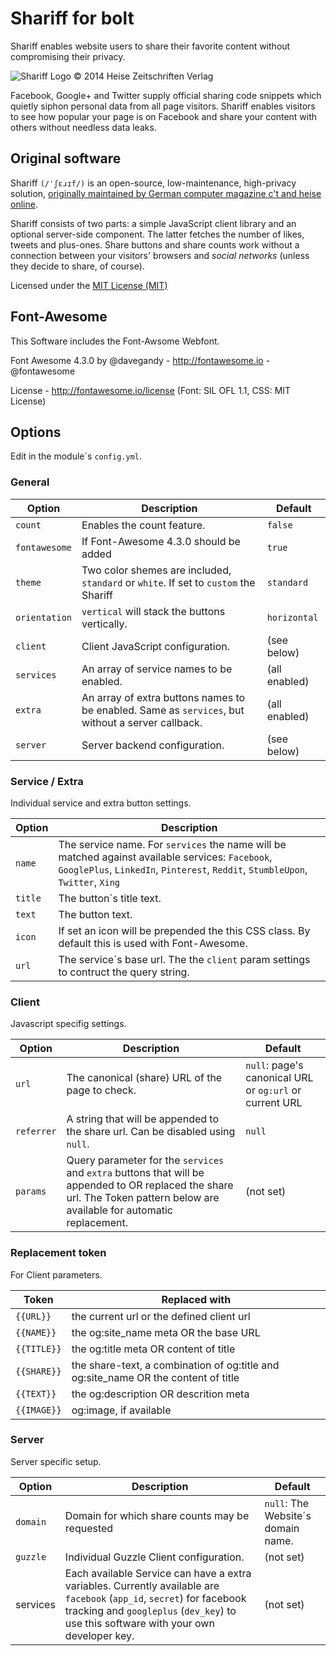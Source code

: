 # Shariff for bolt

Shariff enables website users to share their favorite content without compromising their privacy.

![Shariff Logo © 2014 Heise Zeitschriften Verlag](http://www.heise.de/icons/ho/shariff-logo.png)

Facebook, Google+ and Twitter supply official sharing code snippets which quietly siphon personal data from all page visitors. Shariff enables visitors to see how popular your page is on Facebook and share your content with others without needless data leaks.

## Original software
Shariff `(/ˈʃɛɹɪf/)` is an open-source, low-maintenance, high-privacy solution, [originally maintained by German computer magazine c't and heise online](http://heiseonline.github.io/shariff/).

Shariff consists of two parts: a simple JavaScript client library and an optional server-side component. The latter fetches the number of likes, tweets and plus-ones. Share buttons and share counts work without a connection between your visitors' browsers and *social networks* (unless they decide to share, of course).

Licensed under the [MIT License (MIT)](https://github.com/heise/shariff/blob/master/LICENSE.txt)

## Font-Awesome
This Software includes the Font-Awsome Webfont.

Font Awesome 4.3.0 by @davegandy - http://fontawesome.io - @fontawesome

License - http://fontawesome.io/license (Font: SIL OFL 1.1, CSS: MIT License)

## Options
Edit in the module´s `config.yml`.

### General
| Option | Description | Default |
|--------|-------------|---------|
| `count` | Enables the count feature.  | `false` |
| `fontawesome` | If Font-Awesome 4.3.0 should be added | `true` |
| `theme` | Two color shemes are included, `standard` or `white`. If set to `custom` the Shariff  | `standard` |
| `orientation` | `vertical` will stack the buttons vertically. | `horizontal`  |
| `client` | Client JavaScript configuration. | (see below) |
| `services` | An array of service names to be enabled. | (all enabled) |
| `extra` | An array of extra buttons names to be enabled. Same as `services`, but without a server callback. | (all enabled) |
| `server` | Server backend configuration. | (see below) |

### Service / Extra
Individual service and extra button settings.

| Option | Description |
|--------|-------------|
| `name` | The service name. For `services` the name will be matched against available services: `Facebook`, `GooglePlus`, `LinkedIn`, `Pinterest`, `Reddit`, `StumbleUpon`, `Twitter`, `Xing` |
| `title` | The button´s title text. |
| `text` | The button text. |
| `icon` | If set an icon will be prepended the this CSS class. By default this is used with Font-Awesome. |
| `url` | The service´s base url. The the `client` param settings to contruct the query string. |

### Client
Javascript specifig settings.

| Option | Description | Default |
|--------|-------------|---------|
| `url` | The canonical (share) URL of the page to check. | `null`: page's canonical URL or `og:url` or current URL |
| `referrer` | A string that will be appended to the share url. Can be disabled using `null`. | `null` |
| `params` | Query parameter for the `services` and `extra` buttons that will be appended to OR replaced the share url. The Token pattern below are available for automatic replacement. | (not set) |

### Replacement token
For Client parameters.

| Token | Replaced with |
|-------|---------------|
| `{{URL}}` | the current url or the defined client url |
| `{{NAME}}` | the og:site_name meta OR the base URL |
| `{{TITLE}}` | the og:title meta OR content of title |
| `{{SHARE}}` | the share-text, a combination of og:title and og:site_name OR the content of title |
| `{{TEXT}}` | the og:description OR descrition meta |
| `{{IMAGE}}` | og:image, if available |

### Server
Server specific setup.

| Option | Description | Default |
|--------|-------------|---------|
| `domain` | Domain for which share counts may be requested | `null`: The Website´s domain name. |
| `guzzle` | Individual Guzzle Client configuration. | (not set) |
| services | Each available Service can have a extra variables. Currently available are `facebook` (`app_id`, `secret`) for facebook tracking and `googleplus` (`dev_key`) to use this software with your own developer key. | (not set) |